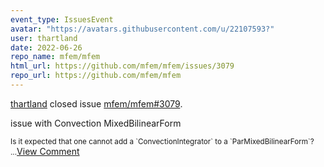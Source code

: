 ```yaml
---
event_type: IssuesEvent
avatar: "https://avatars.githubusercontent.com/u/22107593?"
user: thartland
date: 2022-06-26
repo_name: mfem/mfem
html_url: https://github.com/mfem/mfem/issues/3079
repo_url: https://github.com/mfem/mfem
---
```


<a href='https://github.com/thartland' target='_blank'>thartland</a> closed issue <a href='https://github.com/mfem/mfem/issues/3079' target='_blank'>mfem/mfem#3079</a>.

<p>issue with Convection MixedBilinearForm</p><small>Is it expected that one cannot add a `ConvectionIntegrator` to a `ParMixedBilinearForm`?...</small><a href='https://github.com/mfem/mfem/issues/3079' target='_blank'>View Comment</a>